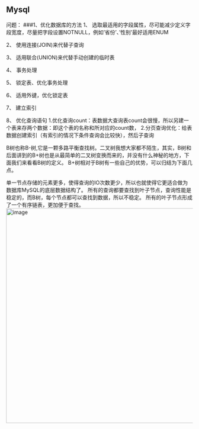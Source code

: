 ## Mysql
问题：
###1、优化数据库的方法
1、  选取最适用的字段属性，尽可能减少定义字段宽度，尽量把字段设置NOTNULL，例如’省份’、’性别’最好适用ENUM

2、  使用连接(JOIN)来代替子查询

3、  适用联合(UNION)来代替手动创建的临时表

4、  事务处理

5、  锁定表、优化事务处理

6、  适用外键，优化锁定表

7、  建立索引

8、  优化查询语句  1.优化查询count：表数据大查询表count会很慢，所以另建一个表来存两个数据：即这个表的名称和所对应的count数，
2.分页查询优化：给表数据创建索引（有索引的情况下条件查询会比较快），然后子查询

B树也称B-树,它是一颗多路平衡查找树。二叉树我想大家都不陌生，其实，B树和后面讲到的B+树也是从最简单的二叉树变换而来的，并没有什么神秘的地方，下面我们来看看B树的定义。
B+树相对于B树有一些自己的优势，可以归结为下面几点。

单一节点存储的元素更多，使得查询的IO次数更少，所以也就使得它更适合做为数据库MySQL的底层数据结构了。
所有的查询都要查找到叶子节点，查询性能是稳定的，而B树，每个节点都可以查找到数据，所以不稳定。
所有的叶子节点形成了一个有序链表，更加便于查找。
<img width="580" alt="image" src="https://user-images.githubusercontent.com/56168768/149303760-5fed673a-958f-4f51-a7eb-23cdcdd98ea2.png">

